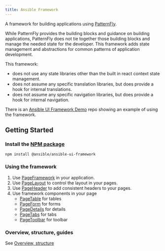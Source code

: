 ```yaml
---
title: Ansible Framework
---
```


A framework for building applications using [PatternFly](https://www.patternfly.org).

While PatternFly provides the building blocks and guidance on building applications, PatternFly does not tie together those building blocks and manage the needed state for the developer. This framework adds state management and abstractions for common patterns of application development.

This framework:

- does not use any state libraries other than the built in react context state management.
- does not assume any specific translation libraries, but does provide a hook for internal translations.
- does not assume any specific navigation libraries, but does provide a hook for internal navigation.

There is an [Ansible UI Framework Demo](https://github.com/jamestalton/ansible-ui-framework-demo) repo showing an example of using the framework.

## Getting Started

### Install the [NPM package](https://www.npmjs.com/package/@ansible/ansible-ui-framework)

```
npm install @ansible/ansible-ui-framework
```

### Using the framework

1. Use [PageFramework](./PageFramework) in your application.
2. Use [PageLayout](./PageLayout) to control the layout in your pages.
3. Use [PageHeader](./PageHeader) to add consistent headers to your pages.
4. Use framework components in your page
   - [PageTable](./PageTable) for tables
   - [PageForm](./PageForm) for forms
   - [PageDetails](./PageDetails) for details
   - [PageTabs](./PageTabs) for tabs
   - [PageToolbar](./PageToolbar) for toolbar

### Overview, structure, guides

See [Overview, structure](./Overview,-structure)
